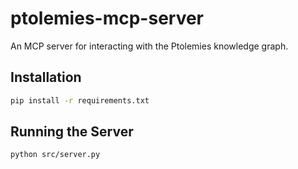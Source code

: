 # ptolemies-mcp-server

An MCP server for interacting with the Ptolemies knowledge graph.

## Installation

```bash
pip install -r requirements.txt
```

## Running the Server

```bash
python src/server.py
```
